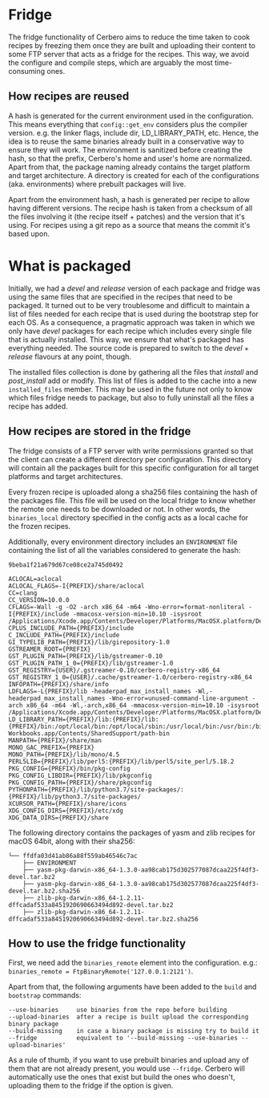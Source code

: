 # Fridge

The fridge functionality of Cerbero aims to reduce the time taken to cook
recipes by freezing them once they are built and uploading their content to some
FTP server that acts as a fridge for the recipes. This way, we avoid the
configure and compile steps, which are arguably the most time-consuming ones.

## How recipes are reused

A hash is generated for the current environment used in the configuration. This
means everything that `config::get_env` considers plus the compiler version.
e.g. the linker flags, include dir, LD_LIBRARY_PATH, etc. Hence, the idea is to
reuse the same binaries already built in a conservative way to ensure they will
work. The environment is sanitized before creating the hash, so that the prefix,
Cerbero's home and user's home are normalized. Apart from that, the package
naming already contains the target platform and target architecture. A directory
is created for each of the configurations (aka. environments) where prebuilt
packages will live.

Apart from the environment hash, a hash is generated per recipe to allow having
different versions. The recipe hash is taken from a checksum of all the files
involving it (the recipe itself + patches) and the version that it's using. For
recipes using a git repo as a source that means the commit it's based upon.

# What is packaged

Initially, we had a *devel* and *release* version of each package and fridge was
using the same files that are specified in the recipes that need to be packaged.
It turned out to be very troublesome and difficult to maintain a list of files
needed for each recipe that is used during the bootstrap step for each OS. As a
consequence, a pragmatic approach was taken in which we only have *devel*
packages for each recipe which includes every single file that is actually
installed. This way, we ensure that what's packaged has everything needed. The
source code is prepared to switch to the *devel* + *release* flavours at any
point, though.

The installed files collection is done by gathering all the files that *install*
and *post_install* add or modify. This list of files is added to the cache into
a new `installed_files` member. This may be used in the future not only to know
which files fridge needs to package, but also to fully uninstall all the files a
recipe has added.

## How recipes are stored in the fridge

The fridge consists of a FTP server with write permissions granted so that the
client can create a different directory per configuration. This directory will
contain all the packages built for this specific configuration for all target
platforms and target architectures.

Every frozen recipe is uploaded along a sha256 files containing the hash of the
packages file. This file will be used on the local fridge to know whether the
remote one needs to be downloaded or not. In other words, the `binaries_local`
directory specified in the config acts as a local cache for the frozen recipes.

Additionally, every environment directory includes an `ENVIRONMENT` file
containing the list of all the variables considered to generate the hash:

```
9beba1f21a679d67ce08ce2a745d0492

ACLOCAL=aclocal
ACLOCAL_FLAGS=-I{PREFIX}/share/aclocal
CC=clang
CC_VERSION=10.0.0
CFLAGS=-Wall -g -O2 -arch x86_64 -m64 -Wno-error=format-nonliteral -I{PREFIX}/include -mmacosx-version-min=10.10 -isysroot /Applications/Xcode.app/Contents/Developer/Platforms/MacOSX.platform/Developer/SDKs/MacOSX10.14.sdk
CPLUS_INCLUDE_PATH={PREFIX}/include
C_INCLUDE_PATH={PREFIX}/include
GI_TYPELIB_PATH={PREFIX}/lib/girepository-1.0
GSTREAMER_ROOT={PREFIX}
GST_PLUGIN_PATH={PREFIX}/lib/gstreamer-0.10
GST_PLUGIN_PATH_1_0={PREFIX}/lib/gstreamer-1.0
GST_REGISTRY={USER}/.gstreamer-0.10/cerbero-registry-x86_64
GST_REGISTRY_1_0={USER}/.cache/gstreamer-1.0/cerbero-registry-x86_64
INFOPATH={PREFIX}/share/info
LDFLAGS=-L{PREFIX}/lib -headerpad_max_install_names -Wl,-headerpad_max_install_names -Wno-error=unused-command-line-argument -arch x86_64 -m64 -Wl,-arch,x86_64 -mmacosx-version-min=10.10 -isysroot /Applications/Xcode.app/Contents/Developer/Platforms/MacOSX.platform/Developer/SDKs/MacOSX10.14.sdk
LD_LIBRARY_PATH={PREFIX}/lib:{PREFIX}/lib:{PREFIX}/bin:/opt/local/bin:/opt/local/sbin:/usr/local/bin:/usr/bin:/bin:/usr/sbin:/sbin:/usr/local/share/dotnet:~/.dotnet/tools:/Library/Frameworks/Mono.framework/Versions/Current/Commands:/Applications/Xamarin Workbooks.app/Contents/SharedSupport/path-bin
MANPATH={PREFIX}/share/man
MONO_GAC_PREFIX={PREFIX}
MONO_PATH={PREFIX}/lib/mono/4.5
PERL5LIB={PREFIX}/lib/perl5:{PREFIX}/lib/perl5/site_perl/5.18.2
PKG_CONFIG={PREFIX}/bin/pkg-config
PKG_CONFIG_LIBDIR={PREFIX}/lib/pkgconfig
PKG_CONFIG_PATH={PREFIX}/share/pkgconfig
PYTHONPATH={PREFIX}/lib/python3.7/site-packages/:{PREFIX}/lib/python3.7/site-packages/
XCURSOR_PATH={PREFIX}/share/icons
XDG_CONFIG_DIRS={PREFIX}/etc/xdg
XDG_DATA_DIRS={PREFIX}/share
```

The following directory contains the packages of yasm and zlib recipes for macOS
64bit, along with their sha256:

```
└── ffdfa03d41ab86a88f559ab46546c7ac
    ├── ENVIRONMENT
    ├── yasm-pkg-darwin-x86_64-1.3.0-aa98cab175d302577087dcaa225f4df3-devel.tar.bz2
    ├── yasm-pkg-darwin-x86_64-1.3.0-aa98cab175d302577087dcaa225f4df3-devel.tar.bz2.sha256
    ├── zlib-pkg-darwin-x86_64-1.2.11-dffcadaf533a8451920690663494d892-devel.tar.bz2
    ├── zlib-pkg-darwin-x86_64-1.2.11-dffcadaf533a8451920690663494d892-devel.tar.bz2.sha256
```

## How to use the fridge functionality

First, we need add the `binaries_remote` element into the configuration. e.g.:
`binaries_remote = FtpBinaryRemote('127.0.0.1:2121')`.

Apart from that, the following arguments have been added to the `build` and
`bootstrap` commands:

```
--use-binaries     use binaries from the repo before building
--upload-binaries  after a recipe is built upload the corresponding binary package
--build-missing    in case a binary package is missing try to build it
--fridge           equivalent to '--build-missing --use-binaries --upload-binaries'
```

As a rule of thumb, if you want to use prebuilt binaries and upload any of them
that are not already present, you would use `--fridge`. Cerbero will
automatically use the ones that exist but build the ones who doesn't, uploading
them to the fridge if the option is given.
